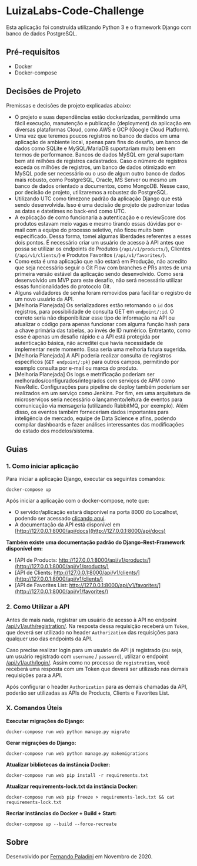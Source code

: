 # LuizaLabs-Code-Challenge

Esta aplicação foi construída utilizando Python 3 e o framework Django com banco de dados PostgreSQL. 

## Pré-requisitos

- Docker
- Docker-compose

## Decisões de Projeto

Premissas e decisões de projeto explicadas abaixo:

- O projeto e suas dependências estão dockerizadas, permitindo uma fácil execução, manutenção e publicação (deployment) da aplicação em diversas plataformas Cloud, como AWS e GCP (Google Cloud Platform).
- Uma vez que teremos poucos registros no banco de dados em uma aplicação de ambiente local, apenas para fins do desafio, um banco de dados como SQLite e MySQL/MariaDB suportariam muito bem em termos de performance. Bancos de dados MySQL em geral suportam bem até milhões de registros cadastrados. Caso o número de registros exceda os milhões de registros, um banco de dados otimizado em MySQL pode ser necessário ou o uso de algum outro banco de dados mais robusto, como PostgreSQL, Oracle, MS Server ou mesmo um banco de dados orientado a documentos, como MongoDB. Nesse caso, por decisão de projeto, utilizaremos a robustez do PostgreSQL.
- Utilizando UTC como timezone padrão da aplicação Django que está sendo desenvolvida. Isso é uma decisão de projeto de padronizar todas as datas e datetimes no back-end como UTC.
- A explicação de como funcionaria a autenticação e o reviewScore dos produtos estavam meio vagas e mesmo tirando essas dúvidas por e-mail com a equipe do processo seletivo, não ficou muito bem especificado. Dessa forma, tomei algumas liberdades referentes a esses dois pontos. É necessário criar um usuário de acesso à API antes que possa se utilizar os endpoints de Produtos (`/api/v1/products/`), Clientes (`/api/v1/clients/`) e Produtos Favoritos (`/api/v1/favorites/`).
- Como esta é uma aplicação que não estará em Produção, não acredito que seja necessário seguir o Git Flow com branches e PRs antes de uma primeira versão estável da aplicação sendo desenvolvido. Como será desenvolvido um MVP para este desafio, não será necessário utilizar essas funcionalidades do protocolo Git.
- Alguns validadores de senha foram removidos para facilitar o registro de um novo usuário da API. 
- [Melhoria Planejada] Os serializadores estão retornando o `id` dos registros, para possibilidade de consulta GET em `endpoint/:id`. O correto seria não disponibilizar esse tipo de informação na API ou atualizar o código para apenas funcionar com alguma função hash para a chave primária das tabelas, ao invés de ID numérico. Entretanto, como esse é apenas um desafio rápido e a API está protegida por autenticação básica, não acreditei que havia necessidade de implementar neste momento. Essa seria uma melhoria futura sugerida.
- [Melhoria Planejada] A API poderia realizar consulta de registros específicos (`GET endpoint/:pk`) para outros campos, permitindo por exemplo consulta por e-mail ou marca do produto.
- [Melhoria Planejada] Os logs e metrificação poderiam ser melhorados/configurados/integrados com serviços de APM como NewRelic. Configurações para pipeline de deploy também poderiam ser realizados em um serviço como Jenkins. Por fim, em uma arquitetura de microserviços seria necessário o lançamento/leitura de eventos para comunicação via mensageria (utilizando RabbitMQ, por exemplo). Além disso, os eventos também forneceriam dados importantes para inteligência de mercado, equipe de Data Science e afins, podendo compilar dashboards e fazer análises interessantes das modificações do estado dos modelos/sistema.

  

## Guias


### 1. Como iniciar aplicação

Para iniciar a aplicação Django, executar os seguintes comandos:

```
docker-compose up
```

Após iniciar a aplicação com o docker-compose, note que:

- O servidor/aplicação estará disponível na porta 8000 do Localhost, podendo ser acessado [clicando aqui](127.0.0.1:8000/).
- A documentação da API está disponível em [http://127.0.0.1:8000/api/docs](http://127.0.0.1:8000/api/docs)


**Também existe uma documentação padrão do Django-Rest-Framework disponível em:**

- [API de Products: http://127.0.0.1:8000/api/v1/products/](http://127.0.0.1:8000/api/v1/products/)
- [API de Clients: http://127.0.0.1:8000/api/v1/clients/](http://127.0.0.1:8000/api/v1/clients/)
- [API de Favorites List: http://127.0.0.1:8000/api/v1/favorites/](http://127.0.0.1:8000/api/v1/favorites/)


### 2. Como Utilizar a API

Antes de mais nada, registrar um usuário de acesso à API no endpoint [/api/v1/auth/registration/](http://127.0.0.1:8000/api/docs#auth-registration-create). Na resposta dessa requisição receberá um `Token`, que deverá ser utilizado no header `Authorization` das requisições para qualquer uso das endpoints da API. 

Caso precise realizar login para um usuário de API já registrado (ou seja, um usuário registrado com `username` / `password`), utilizar o endpoint [/api/v1/auth/login/](http://127.0.0.1:8000/api/docs#auth-login-create). Assim como no processo de `registration`, você receberá uma resposta com um Token que deverá ser utilizado nas demais requisições para a API.

Após configurar o header `Authorization` para as demais chamadas da API, poderão ser utilizadas as APIs de Products, Clients e Favorites List.



### X. Comandos Úteis

**Executar migrações do Django:**

```
docker-compose run web python manage.py migrate
```

**Gerar migrações do Django:**

```
docker-compose run web python manage.py makemigrations
```

**Atualizar bibliotecas da instância Docker:**

```
docker-compose run web pip install -r requirements.txt
```

**Atualizar requirements-lock.txt da instância Docker:**

```
docker-compose run web pip freeze > requirements-lock.txt && cat requirements-lock.txt
```

**Recriar instâncias do Docker + Build + Start:**

```
docker-compose up --build --force-recreate
```

## Sobre

Desenvolvido por [Fernando Paladini](https://github.com/paladini) em Novembro de 2020.